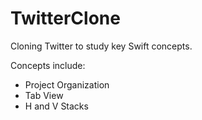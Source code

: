 # TwitterClone
Cloning Twitter to study key Swift concepts.

Concepts include: 

- Project Organization
- Tab View
- H and V Stacks
